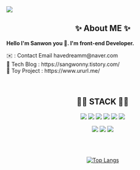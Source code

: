 <img src="https://capsule-render.vercel.app/api?type=Rect&color=0:767676,100:333333&height=200&section=header&text=SangWonyy%20Hub&fontSize=70&fontColor=E7E7E7&desc=Record all my experiences&descAlignY=75&descAlign=67" />


<div align="center"><h2>✨ About ME ✨</h2></div>
<div align="left"><b>Hello I'm Sanwon you 👋. I'm front-end Developer.</b></div>

<p></p>
<div align="left">✉️ : Contact Email havedreamm@naver.com</div>
<div align="left">📄 Tech Blog : https://sangwonny.tistory.com/</div>
<div align="left">🧸 Toy Project : https://www.ururl.me/</div>

<p></p>
<br/>


<div align="center"><h2>🧑‍💻 STACK 🧑‍💻</h2></div>
<div align="center">
    <img src="https://img.shields.io/badge/TypeScript-3178C6?style=flat-square&logo=TypeScript&logoColor=white"/></a>
        <img src="https://img.shields.io/badge/JavaScript-F7DF1E?style=flat-square&logo=JavaScript&logoColor=white"/></a>
  <img src="https://img.shields.io/badge/React.js-61DAFB?style=flat-square&logo=React&logoColor=white"/></a>
  <img src="https://img.shields.io/badge/React Native-3766AB?style=flat-square&logo=React&logoColor=white"/></a>
    <img src="https://img.shields.io/badge/Next.js-00000style=flat-square&logo=React&logoColor=white"/></a>
            <img src="https://img.shields.io/badge/CSS3-1572B6?style=flat-square&logo=CSS3&logoColor=white"/></a>
</div>
<p align="center">
    <img src="https://img.shields.io/badge/MobX-FF9955?style=flat-square&logo=TypeScript&logoColor=white"/></a>
  <img src="https://img.shields.io/badge/React Query-FF4154?style=flat-square&logo=React&logoColor=white"/></a>
    <img src="https://img.shields.io/badge/styled-components-DB7093?style=flat-square&logo=styled-components&logoColor=white"/></a>
</p>


<p></p>
<br/>
<br/>

<div align="center">
    
[![Top Langs](https://github-readme-stats.vercel.app/api/top-langs/?username=SangWonyy&layout=compact)](https://github.com/anuraghazra/github-readme-stats)
    
</div>


